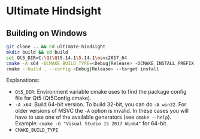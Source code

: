# Ultimate Hindsight


## Building on Windows

```sh
git clone .. && cd ultimate-hindsight
mkdir build && cd build
set Qt5_DIR=C:\Qt\Qt5.14.1\5.14.1\msvc2017_64
cmake -A x64 -DCMAKE_BUILD_TYPE=<Debug|Release> -DCMAKE_INSTALL_PREFIX:PATH="path\to\install\dir" -DCMAKE_CXX_FLAGS="/MP" ..\
cmake --build . --config <Debug|Release> --target install
```

Explanations:
  - ```Qt5_DIR```: Environment variable cmake uses to find the package config file for Qt5 (Qt5Config.cmake).
  - ```-A x64```: Build 64-bit version. To build 32-bit, you can do ```-A win32```. For older versions of MSVC the ```-A``` option is invalid. In these cases you will have to use one of the available generators (see ```cmake --help```). Example: ```cmake -G "Visual Studio 15 2017 Win64"``` for 64-bit.
  - ```CMAKE_BUILD_TYPE```